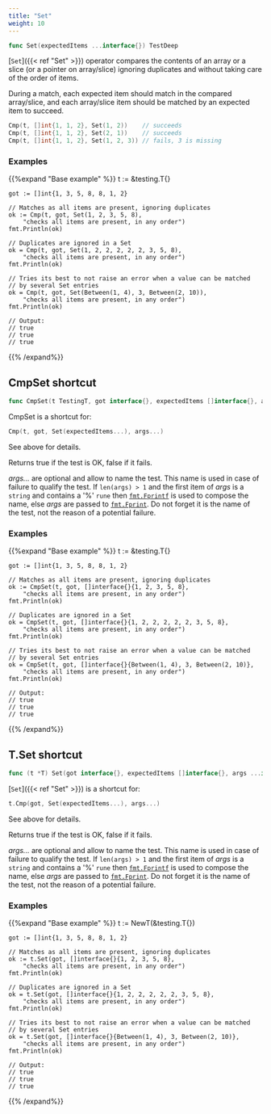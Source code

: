 ```yaml
---
title: "Set"
weight: 10
---
```


```go
func Set(expectedItems ...interface{}) TestDeep
```

[`Set`]({{< ref "Set" >}}) operator compares the contents of an array or a slice (or a
pointer on array/slice) ignoring duplicates and without taking care
of the order of items.

During a match, each expected item should match in the compared
array/slice, and each array/slice item should be matched by an
expected item to succeed.

```go
Cmp(t, []int{1, 1, 2}, Set(1, 2))    // succeeds
Cmp(t, []int{1, 1, 2}, Set(2, 1))    // succeeds
Cmp(t, []int{1, 1, 2}, Set(1, 2, 3)) // fails, 3 is missing
```


### Examples

{{%expand "Base example" %}}	t := &testing.T{}

	got := []int{1, 3, 5, 8, 8, 1, 2}

	// Matches as all items are present, ignoring duplicates
	ok := Cmp(t, got, Set(1, 2, 3, 5, 8),
		"checks all items are present, in any order")
	fmt.Println(ok)

	// Duplicates are ignored in a Set
	ok = Cmp(t, got, Set(1, 2, 2, 2, 2, 2, 3, 5, 8),
		"checks all items are present, in any order")
	fmt.Println(ok)

	// Tries its best to not raise an error when a value can be matched
	// by several Set entries
	ok = Cmp(t, got, Set(Between(1, 4), 3, Between(2, 10)),
		"checks all items are present, in any order")
	fmt.Println(ok)

	// Output:
	// true
	// true
	// true
{{% /expand%}}
## CmpSet shortcut

```go
func CmpSet(t TestingT, got interface{}, expectedItems []interface{}, args ...interface{}) bool
```

CmpSet is a shortcut for:

```go
Cmp(t, got, Set(expectedItems...), args...)
```

See above for details.

Returns true if the test is OK, false if it fails.

*args...* are optional and allow to name the test. This name is
used in case of failure to qualify the test. If `len(args) > 1` and
the first item of *args* is a `string` and contains a '%' `rune` then
[`fmt.Fprintf`](https://golang.org/pkg/fmt/#Fprintf) is used to compose the name, else *args* are passed to
[`fmt.Fprint`](https://golang.org/pkg/fmt/#Fprint). Do not forget it is the name of the test, not the
reason of a potential failure.


### Examples

{{%expand "Base example" %}}	t := &testing.T{}

	got := []int{1, 3, 5, 8, 8, 1, 2}

	// Matches as all items are present, ignoring duplicates
	ok := CmpSet(t, got, []interface{}{1, 2, 3, 5, 8},
		"checks all items are present, in any order")
	fmt.Println(ok)

	// Duplicates are ignored in a Set
	ok = CmpSet(t, got, []interface{}{1, 2, 2, 2, 2, 2, 3, 5, 8},
		"checks all items are present, in any order")
	fmt.Println(ok)

	// Tries its best to not raise an error when a value can be matched
	// by several Set entries
	ok = CmpSet(t, got, []interface{}{Between(1, 4), 3, Between(2, 10)},
		"checks all items are present, in any order")
	fmt.Println(ok)

	// Output:
	// true
	// true
	// true
{{% /expand%}}
## T.Set shortcut

```go
func (t *T) Set(got interface{}, expectedItems []interface{}, args ...interface{}) bool
```

[`Set`]({{< ref "Set" >}}) is a shortcut for:

```go
t.Cmp(got, Set(expectedItems...), args...)
```

See above for details.

Returns true if the test is OK, false if it fails.

*args...* are optional and allow to name the test. This name is
used in case of failure to qualify the test. If `len(args) > 1` and
the first item of *args* is a `string` and contains a '%' `rune` then
[`fmt.Fprintf`](https://golang.org/pkg/fmt/#Fprintf) is used to compose the name, else *args* are passed to
[`fmt.Fprint`](https://golang.org/pkg/fmt/#Fprint). Do not forget it is the name of the test, not the
reason of a potential failure.


### Examples

{{%expand "Base example" %}}	t := NewT(&testing.T{})

	got := []int{1, 3, 5, 8, 8, 1, 2}

	// Matches as all items are present, ignoring duplicates
	ok := t.Set(got, []interface{}{1, 2, 3, 5, 8},
		"checks all items are present, in any order")
	fmt.Println(ok)

	// Duplicates are ignored in a Set
	ok = t.Set(got, []interface{}{1, 2, 2, 2, 2, 2, 3, 5, 8},
		"checks all items are present, in any order")
	fmt.Println(ok)

	// Tries its best to not raise an error when a value can be matched
	// by several Set entries
	ok = t.Set(got, []interface{}{Between(1, 4), 3, Between(2, 10)},
		"checks all items are present, in any order")
	fmt.Println(ok)

	// Output:
	// true
	// true
	// true
{{% /expand%}}
